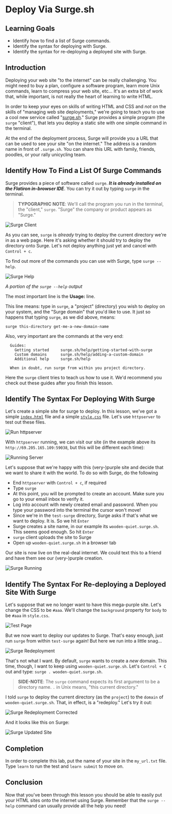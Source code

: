 # Deploy Via Surge.sh

## Learning Goals

- Identify how to find a list of Surge commands.
- Identify the syntax for deploying with Surge.
- Identify the syntax for re-deploying a deployed site with Surge.

## Introduction

Deploying your web site "to the internet" can be really challenging. You might
need to buy a plan, configure a software program, learn more Unix commands,
learn to compress your web site, etc... It's an extra bit of work that, while
important, is not really the heart of learning to write HTML.

In order to keep your eyes on skills of writing HTML and CSS and _not_ on the
skills of "managing web site deployments," we're going to teach you to use a
cool new service called "[surge.sh][surgesh]." Surge provides a simple program
(the `surge` "client"), that lets you deploy a static site with one simple
command in the terminal.

At the end of the deployment process, Surge will provide you a URL that can be
used to see your site "on the internet." The address is a random name in
front of `.surge.sh`. You can share this URL with family, friends, poodles, or
your rally unicycling team.

## Identify How To Find a List Of Surge Commands

Surge provides a piece of software called `surge`. _**It is already installed
on the Flatiron in-browser IDE**_. You can try it out by typing `surge` in the
terminal.

> **TYPOGRAPHIC NOTE**: We'll call the program you run in the terminal, the
> "client," `surge`. "Surge" the company or product appears as "Surge."

![Surge Client](https://curriculum-content.s3.amazonaws.com/web-development/deploy-via-surge/surge_bare_command.png)

As you can see, `surge` is _already_ trying to deploy the current directory
we're in as a web page. Here it's asking whether it should try to deploy the
directory onto Surge. Let's not deploy anything just yet and cancel with
`Control + c`.

To find out more of the commands you can use with Surge, type `surge --help`.

![Surge Help](https://curriculum-content.s3.amazonaws.com/skills-front-end-web-development/surge/surge_help.png)

_A portion of the `surge --help` output_

The most important line is the **Usage:** line.

This line means: type in `surge`, a "project" (directory) you wish to deploy on
your system, and the "Surge domain" that you'd like to use. It just so happens
that typing `surge`, as we did above, means:

`surge this-directory get-me-a-new-domain-name`

Also, very important are the commands at the very end:

```text
  Guides:
    Getting started     surge.sh/help/getting-started-with-surge
    Custom domains      surge.sh/help/adding-a-custom-domain
    Additional help     surge.sh/help

  When in doubt, run surge from within you project directory.
```

Here the `surge` client tries to teach us how to use it. We'd recommend you
check out these guides after you finish this lesson.

## Identify The Syntax For Deploying With Surge

Let's create a simple site for surge to deploy. In this lesson, we've got a
simple [`index.html`][isrc] file and a simple [`style.css`][ssrc] file. Let's
use `httpserver` to test out these files.

![Run httpserver](https://curriculum-content.s3.amazonaws.com/skills-front-end-web-development/surge/01_httpserver.png)

With `httpserver` running, we can visit our site (in the example above its
`http://69.205.165.109:59038`, but this will be different each time):

![Running Server](https://curriculum-content.s3.amazonaws.com/skills-front-end-web-development/surge/02_httpserver_running.png)

Let's suppose that we're happy with this (very-)purple site and decide that we
want to share it with the world. To do so with Surge, do the following

- End `httpserver` with `Control + c`, if required
- Type `surge`
- At this point, you will be prompted to create an account. Make sure you go to
  your email inbox to verify it.
- Log into account with newly created email and password. When you type your
  password into the terminal the cursor won't move!
- Since we're in the `test-surge` directory, Surge asks if that's what we want
  to deploy. It is. So we hit `Enter`
- Surge creates a site name, in our example its `wooden-quiet.surge.sh`. This
  seems good enough. So hit `Enter`
- `surge` client uploads the site to Surge
- Open up `wooden-quiet.surge.sh` in a browser tab

Our site is now live on the real-deal internet. We could text this to a friend
and have them see our (very-)purple creation.

![Surge Running](https://curriculum-content.s3.amazonaws.com/skills-front-end-web-development/surge/03_surge_running.png)

## Identify The Syntax For Re-deploying a Deployed Site With Surge

Let's suppose that we no longer want to have this mega-purple site. Let's
change the CSS to be `#aaa`. We'll change the `background` property for `body`
to be `#aaa` in `style.css`.

![Test Page](https://curriculum-content.s3.amazonaws.com/skills-front-end-web-development/surge/04_httpserver_css_change.png)

But we now want to deploy our updates to Surge. That's easy enough, just run
`surge` from within `test-surge` again! But here we run into a little snag...

![Surge Redeployment](https://curriculum-content.s3.amazonaws.com/skills-front-end-web-development/surge/05_surge_wants_new_name.png)

That's not what I want. By default, `surge` wants to create a _new_ domain. This
time, though, I want to keep using `wooden-quiet.surge.sh`. Let's `Control + C`
out and type: `surge . wooden-quiet.surge.sh`.

> **SIDE-NOTE**: The `surge` command expects its first argument to be a directory
> name. `.` in Unix means, "this current directory."

I told `surge` to deploy the current directory (as the `project`) to the
`domain` of `wooden-quiet.surge.sh`. That, in effect, is a "redeploy." Let's try
it out:

![Surge Redeployment Corrected](https://curriculum-content.s3.amazonaws.com/skills-front-end-web-development/surge/06_surge_old_name.png)

And it looks like this on Surge:

![Surge Updated Site](https://curriculum-content.s3.amazonaws.com/skills-front-end-web-development/surge/07_updated_surge.png)

## Completion

In order to complete this lab, put the name of your site in the `my_url.txt`
file. Type `learn` to run the test and `learn submit` to move on.

## Conclusion

Now that you've been through this lesson you should be able to easily put your
HTML sites onto the internet using Surge. Remember that the `surge --help`
command can usually provide all the help you need!

[surgesh]: http://surge.sh/
[isrc]: https://raw.githubusercontent.com/learn-co-curriculum/deploy-via-surge/master/index.html
[ssrc]: https://raw.githubusercontent.com/learn-co-curriculum/deploy-via-surge/master/style.css
